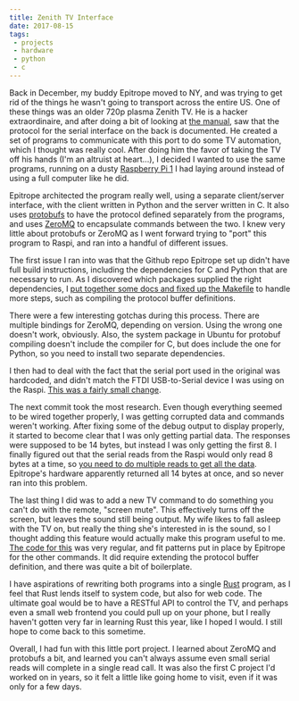 ```yaml
---
title: Zenith TV Interface
date: 2017-08-15
tags: 
 - projects
 - hardware
 - python
 - c
---
```


Back in December, my buddy Epitrope moved to NY, and was trying to get rid of the things he wasn't going to transport across the entire US. One of these things was an older 720p plasma Zenith TV. He is a hacker extraordinaire, and after doing a bit of looking at [the manual], saw that the protocol for the serial interface on the back is documented. He created a set of programs to communicate with this port to do some TV automation, which I thought was really cool. After doing him the favor of taking the TV off his hands (I'm an altruist at heart...), I decided I wanted to use the same programs, running on a dusty [Raspberry Pi 1] I had laying around instead of using a full computer like he did. 

Epitrope architected the program really well, using a separate client/server interface, with the client written in Python and the server written in C. It also uses [protobufs] to have the protocol defined separately from the programs, and uses [ZeroMQ] to encapsulate commands between the two. I knew very little about protobufs or ZeroMQ as I went forward trying to "port" this program to Raspi, and ran into a handful of different issues. 

The first issue I ran into was that the Github repo Epitrope set up didn't have full build instructions, including the dependencies for C and Python that are necessary to run. As I discovered which packages supplied the right dependencies, I [put together some docs and fixed up the Makefile] to handle more steps, such as compiling the protocol buffer definitions.

There were a few interesting gotchas during this process. There are multiple bindings for ZeroMQ, depending on version. Using the wrong one doesn't work, obviously.
Also, the system package in Ubuntu for protobuf compiling doesn't include the compiler for C, but does include the one for Python, so you need to install two separate dependencies.

I then had to deal with the fact that the serial port used in the original was hardcoded, and didn't match the FTDI USB-to-Serial device I was using on the Raspi. [This was a fairly small change]. 

The next commit took the most research. Even though everything seemed to be wired together properly, I was getting corrupted data and commands weren't working. After fixing some of the debug output to display properly, it started to become clear that I was only getting partial data. The responses were supposed to be 14 bytes, but instead I was only getting the first 8. I finally figured out that the serial reads from the Raspi would only read 8 bytes at a time, so [you need to do multiple reads to get all the data]. Epitrope's hardware apparently returned all 14 bytes at once, and so never ran into this problem.

The last thing I did was to add a new TV command to do something you can't do with the remote, "screen mute". This effectively turns off the screen, but leaves the sound still being output. My wife likes to fall asleep with the TV on, but really the thing she's interested in is the sound, so I thought adding this feature would actually make this program useful to me. [The code for this] was very regular, and fit patterns put in place by Epitrope for the other commands. It did require extending the protocol buffer definition, and there was quite a bit of boilerplate.

I have aspirations of rewriting both programs into a single [Rust] program, as I feel that Rust lends itself to system code, but also for web code. The ultimate goal would be to have a RESTful API to control the TV, and perhaps even a small web frontend you could pull up on your phone, but I really haven't gotten very far in learning Rust this year, like I hoped I would. I still hope to come back to this sometime.

Overall, I had fun with this little port project. I learned about ZeroMQ and protobufs a bit, and learned you can't always assume even small serial reads will complete in a single read call. It was also the first C project I'd worked on in years, so it felt a little like going home to visit, even if it was only for a few days.

[the manual]: https://www.manualslib.com/manual/485866/Zenith-Z42p3.html?page=51
[Raspberry Pi 1]: https://www.raspberrypi.org/products/raspberry-pi-1-model-b/
[protobufs]: https://github.com/google/protobuf
[ZeroMQ]: http://zeromq.org/
[put together some docs and fixed up the Makefile]: https://github.com/rattboi/zenith-tv-serial/commit/6d55dd78664e24c13090c85167b9c7960794f8f3
[This was a fairly small change]: https://github.com/rattboi/zenith-tv-serial/commit/b2ab6cf4d162f935b275574b22bfd74a6c56df32
[you need to do multiple reads to get all the data]: https://github.com/rattboi/zenith-tv-serial/commit/867e0e3f9b15843196e2189947adda2a3f033d0d
[The code for this]: https://github.com/rattboi/zenith-tv-serial/commit/307ec2000400871e7d0f7cff46b73a4186f038ef
[Rust]: https://www.rust-lang.org/en-US/
